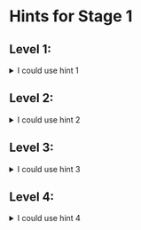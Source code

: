 # Hints for Stage 1

## Level 1:
<details>
<summary>I could use hint 1</summary>
In this stage you should:
* Use the Umbrella Enforcement and Investigate API's to get information about an URL 
* Send an URL to Umbrella that should be added to a blocklist

</details>  

## Level 2:
<details>
<summary>I could use hint 2</summary>
Enforcement API: https://docs.umbrella.com/enforcement-api/docs

</details>  

## Level 3:
<details>
<summary>I could use hint 3</summary>
Enforcement API: https://docs.umbrella.com/enforcement-api/docs

</details>  

## Level 4: 
<details>
<summary>I could use hint 4</summary>
Enforcement API: https://docs.umbrella.com/enforcement-api/docs

</details>  

